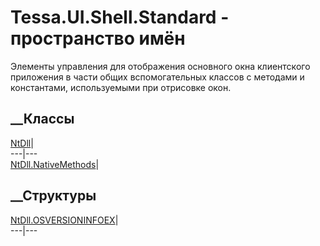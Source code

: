 # Tessa.UI.Shell.Standard - пространство имён
Элементы управления для отображения основного окна клиентского приложения в
части общих вспомогательных классов с методами и константами, используемыми
при отрисовке окон.
##  __Классы
[NtDll](T_Tessa_UI_Shell_Standard_NtDll.htm)|  
---|---  
[NtDll.NativeMethods](T_Tessa_UI_Shell_Standard_NtDll_NativeMethods.htm)|  
## __Структуры
[NtDll.OSVERSIONINFOEX](T_Tessa_UI_Shell_Standard_NtDll_OSVERSIONINFOEX.htm)|  
---|---
